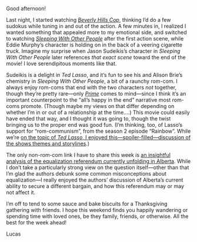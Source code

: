 Good afternoon!

Last night, I started watching [_Beverly Hills Cop_](https://letterboxd.com/film/beverly-hills-cop/), thinking I’d do a few sudokus while tuning in and out of the action. A few minutes in, I realized I wanted something that appealed more to my emotional side, and switched to watching [_Sleeping With Other People_](https://letterboxd.com/film/sleeping-with-other-people/) after the first action scene, while Eddie Murphy’s character is holding on in the back of a veering cigarette truck. Imagine my surprise when Jason Sudeikis’s character in _Sleeping With Other People_ later references _that exact scene_ toward the end of the movie! I love serendipitous moments like that.

Sudeikis is a delight in _Ted Lasso_, and it’s fun to see his and Alison Brie’s chemistry in _Sleeping With Other People_, a bit of a raunchy rom-com. I always enjoy rom-coms that end with the two characters _not_ together, though they’re pretty rare—only [_Prime_](https://letterboxd.com/film/prime/) comes to mind—since I think it’s an important counterpoint to the “all’s happy in the end” narrative most rom-coms promote. (Though maybe my views on that differ depending on whether I’m in or out of a relationship at the time….) This movie could easily have ended that way, and I thought it was going to, though the twist bringing us to the proper end was good fun. (I’m thinking, too, of Lasso’s support for “rom-communism”, from the season 2 episode “Rainbow”. While we’re [on the topic of _Ted Lasso_, I enjoyed this—spoiler-filled—discussion of the shows themes and storylines](https://www.cnn.com/2021/10/09/opinions/ted-lasso-season-2-perry-gabriele/index.html).)

The only non-rom-com link I have to share this week is [an insightful analysis of the equalization referendum currently unfolding in Alberta](https://www.cbc.ca/news/canada/calgary/opinion-alberta-equalization-referendum-boessenkool-wesley-1.6201822). While I don’t take a particularly strong view on the question itself—other than that I’m glad the authors debunk some common misconceptions about equalization—I really enjoyed the authors’ discussion of Alberta’s current ability to secure a different bargain, and how this referendum may or may not affect it.

I’m off to tend to some sauce and bake biscuits for a Thanksgiving gathering with friends. I hope this weekend finds you happily wandering or spending time with loved ones, be they family, friends, or otherwise. All the best for the week ahead!

Lucas